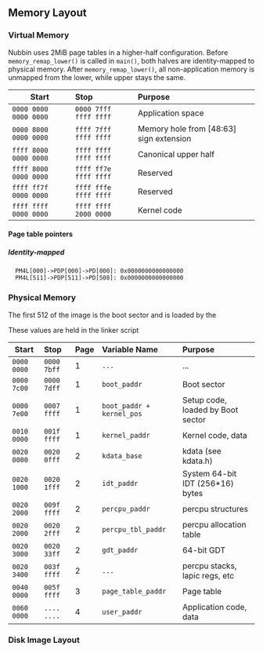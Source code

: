 ## Memory Layout ##

### Virtual Memory ###

Nubbin uses 2MiB page tables in a higher-half configuration. Before `memory_remap_lower()` is called in `main()`, both halves are identity-mapped to physical memory. After `memory_remap_lower()`, all non-application memory is unmapped from the lower, while upper stays the same.

| Start  | Stop | Purpose |
| --- |:--- | :--- |
| ``0000 0000 0000 0000`` | ``0000 7fff ffff ffff`` | Application space
| ``0000 8000 0000 0000`` | ``ffff 7fff ffff ffff`` | Memory hole from [48:63] sign extension
| ``ffff 8000 0000 0000`` | ``ffff ffff ffff ffff`` | Canonical upper half
| ``ffff 8000 0000 0000`` | ``ffff ff7e ffff ffff`` | Reserved
| ``ffff ff7f 0000 0000`` | ``ffff fffe ffff ffff`` | Reserved
| ``ffff ffff 0000 0000`` | ``ffff ffff 2000 0000`` | Kernel code


#### Page table pointers ####
##### Identity-mapped #####
~~~
  PM4L[000]->PDP[000]->PD[000]: 0x0000000000000000
  PM4L[511]->PDP[511]->PD[508]: 0x0000000000000000
~~~


### Physical Memory

The first 512 of the image is the boot sector and is loaded by the 

These values are held in the linker script

| Start  | Stop | Page | Variable Name | Purpose |
| --- |:--- | :--- | :--- | :--- |
| ``0000 0000`` | ``0000 7bff`` | 1 | ``...`` | ...
| ``0000 7c00`` | ``0000 7dff`` | 1 | ``boot_paddr`` | Boot sector 
| ``0000 7e00`` | ``0007 ffff`` | 1 | ``boot_paddr + kernel_pos`` | Setup code, loaded by Boot sector
| ``0010 0000`` | ``001f ffff`` | 1 | ``kernel_paddr`` | Kernel code, data
| ``0020 0000`` | ``0020 0fff`` | 2 | ``kdata_base`` | kdata (see kdata.h)
| ``0020 1000`` | ``0020 1fff`` | 2 | ``idt_paddr`` | System 64-bit IDT (256*16) bytes
| ``0020 2000`` | ``009f ffff`` | 2 | ``percpu_paddr`` | percpu structures
| ``0020 2000`` | ``0020 2fff`` | 2 | ``percpu_tbl_paddr`` | percpu allocation table
| ``0020 3000`` | ``0020 33ff`` | 2 | ``gdt_paddr`` |  64-bit GDT 
| ``0020 3400`` | ``003f ffff`` | 2 | ``...`` |  percpu stacks, lapic regs, etc
| ``0040 0000`` | ``005f ffff`` | 3 | ``page_table_paddr`` | Page table
| ``0060 0000`` | ``.... ....`` | 4 | ``user_paddr`` | Application code, data

### Disk Image Layout
